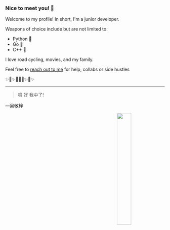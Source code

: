 ### Nice to meet you! 👋

Welcome to my profile! In short, I'm a junior developer.

Weapons of choice include but are not limited to:
- Python 💚
- Go 💙
- C++ 💛


I love road cycling, movies, and my family.

Feel free to [reach out to me](mailto:wongtongjie@gmai.com) for help, collabs or side hustles  

✨🚀✨👨🏻‍🚀✨🖖✨

---

> 噫 好 我中了!

—吴敬梓



<img src="https://media.tenor.com/images/df8c44a1d20ab367fdcb21880985fd33/tenor.gif" align="right"  width="30%" alt=""/>

